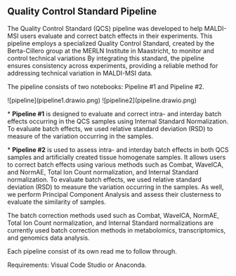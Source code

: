 <h2>Quality Control Standard Pipeline</h2>
<p>The Quality Control Standard (QCS) pipeline was developed to help MALDI-MSI users evaluate and correct batch effects in their experiments. This pipeline employs a specialized Quality Control Standard, created by the Berta-Cillero group at the MERLN Institute in Maastricht, to monitor and control technical variations By integrating this standard, the pipeline ensures consistency across experiments, providing a reliable method for addressing technical variation in MALDI-MSI data.</p>

<p>The pipeline consists of two notebooks: Pipeline #1 and Pipeline #2.</p>
![pipeline](pipeline1.drawio.png)
![pipeline2](pipeline.drawio.png)

<p>* <b>Pipeline #1</b> is designed to evaluate and correct intra- and interday batch effects occurring in the QCS samples using Internal Standard Normalization. To evaluate batch effects, we used relative standard deviation (RSD) to measure of the variation occurring in the samples.</p>

<p>* <b>Pipeline #2</b> is used to assess intra- and interday batch effects in both QCS samples and artificially created tissue homogenate samples. It allows users to correct batch effects using various methods such as Combat, WaveICA, and NormAE, Total Ion Count normalization, and Internal Standard normalization. To evaluate batch effects, we used relative standard deviation (RSD) to measure the variation occurring in the samples. As well, we perform Principal Component Analysis and assess their clusterness to evaluate the similarity of samples.</p> 

<p> The batch correction methods used such as Combat, WaveICA, NormAE, Total Ion Count normalization, and Internal Standard normalizations are currently used batch correction methods in metabolomics, transcriptomics, and genomics data analysis. <p>
  
<p>Each pipeline consist of its own read me to follow through.<p>
<p>Requirements: Visual Code Studio or Anaconda.<p> 

